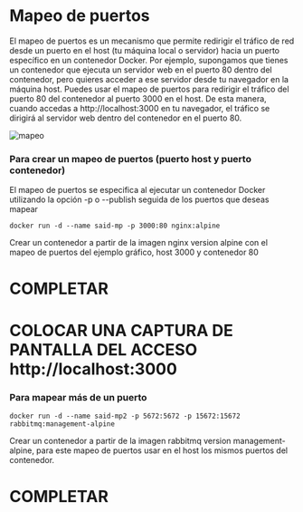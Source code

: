 # Mapeo de puertos
El mapeo de puertos es un mecanismo que permite redirigir el tráfico de red desde un puerto en el host (tu máquina local o servidor) hacia un puerto específico en un contenedor Docker.
Por ejemplo, supongamos que tienes un contenedor que ejecuta un servidor web en el puerto 80 dentro del contenedor, pero quieres acceder a ese servidor desde tu navegador en la máquina host. Puedes usar el mapeo de puertos para redirigir el tráfico del puerto 80 del contenedor al puerto 3000 en el host. De esta manera, cuando accedas a http://localhost:3000 en tu navegador, el tráfico se dirigirá al servidor web dentro del contenedor en el puerto 80.

![mapeo](img/mapeoPuertos.PNG)

### Para crear un mapeo de puertos (puerto host y puerto contenedor)
El mapeo de puertos se especifica al ejecutar un contenedor Docker utilizando la opción -p o --publish seguida de los puertos que deseas mapear
```
docker run -d --name said-mp -p 3000:80 nginx:alpine

```
Crear un contenedor a partir de la imagen nginx version alpine con el mapeo de puertos del ejemplo gráfico, host 3000 y contenedor 80
# COMPLETAR

# COLOCAR UNA CAPTURA DE PANTALLA  DEL ACCESO http://localhost:3000

### Para mapear más de un puerto

```
docker run -d --name said-mp2 -p 5672:5672 -p 15672:15672 rabbitmq:management-alpine
```

Crear un contenedor a partir de la imagen rabbitmq version management-alpine, para este mapeo de puertos usar en el host los mismos puertos del contenedor.
# COMPLETAR

